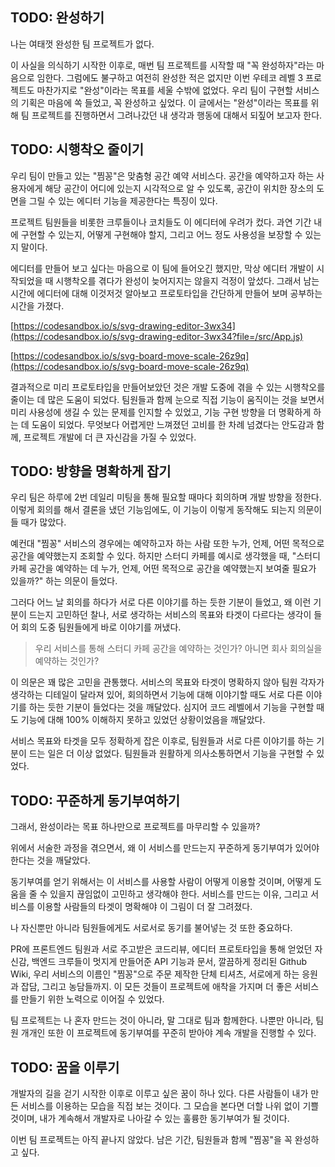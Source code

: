 ## TODO: 완성하기

나는 여태껏 완성한 팀 프로젝트가 없다.

이 사실을 의식하기 시작한 이후로, 매번 팀 프로젝트를 시작할 때 "꼭 완성하자"라는 마음으로 임한다. 그럼에도 불구하고 여전히 완성한 적은 없지만 이번 우테코 레벨 3 프로젝트도 마찬가지로 "완성"이라는 목표를 세울 수밖에 없었다. 우리 팀이 구현할 서비스의 기획은 마음에 쏙 들었고, 꼭 완성하고 싶었다. 이 글에서는 "완성"이라는 목표를 위해 팀 프로젝트를 진행하면서 그려나갔던 내 생각과 행동에 대해서 되짚어 보고자 한다.

## TODO: 시행착오 줄이기

우리 팀이 만들고 있는 "찜꽁"은 맞춤형 공간 예약 서비스다. 공간을 예약하고자 하는 사용자에게 해당 공간이 어디에 있는지 시각적으로 알 수 있도록, 공간이 위치한 장소의 도면을 그릴 수 있는 에디터 기능을 제공한다는 특징이 있다.

프로젝트 팀원들을 비롯한 크루들이나 코치들도 이 에디터에 우려가 컸다. 과연 기간 내에 구현할 수 있는지, 어떻게 구현해야 할지, 그리고 어느 정도 사용성을 보장할 수 있는지 말이다.

에디터를 만들어 보고 싶다는 마음으로 이 팀에 들어오긴 했지만, 막상 에디터 개발이 시작되었을 때 시행착오를 겪다가 완성이 늦어지지는 않을지 걱정이 앞섰다. 그래서 남는 시간에 에디터에 대해 이것저것 알아보고 프로토타입을 간단하게 만들어 보며 공부하는 시간을 가졌다.

[https://codesandbox.io/s/svg-drawing-editor-3wx34](https://codesandbox.io/s/svg-drawing-editor-3wx34?file=/src/App.js)

[https://codesandbox.io/s/svg-board-move-scale-26z9q](https://codesandbox.io/s/svg-board-move-scale-26z9q)

결과적으로 미리 프로토타입을 만들어보았던 것은 개발 도중에 겪을 수 있는 시행착오를 줄이는 데 많은 도움이 되었다. 팀원들과 함께 눈으로 직접 기능이 움직이는 것을 보면서 미리 사용성에 생길 수 있는 문제를 인지할 수 있었고, 기능 구현 방향을 더 명확하게 하는 데 도움이 되었다. 무엇보다 어렵게만 느껴졌던 고비를 한 차례 넘겼다는 안도감과 함께, 프로젝트 개발에 더 큰 자신감을 가질 수 있었다.

## TODO: 방향을 명확하게 잡기

우리 팀은 하루에 2번 데일리 미팅을 통해 필요할 때마다 회의하며 개발 방향을 정한다. 이렇게 회의를 해서 결론을 냈던 기능임에도, 이 기능이 이렇게 동작해도 되는지 의문이 들 때가 많았다.

예컨대 "찜꽁" 서비스의 경우에는 예약하고자 하는 사람 또한 누가, 언제, 어떤 목적으로 공간을 예약했는지 조회할 수 있다. 하지만 스터디 카페를 예시로 생각했을 때, "스터디 카페 공간을 예약하는 데 누가, 언제, 어떤 목적으로 공간을 예약했는지 보여줄 필요가 있을까?" 하는 의문이 들었다.

그러다 어느 날 회의를 하다가 서로 다른 이야기를 하는 듯한 기분이 들었고, 왜 이런 기분이 드는지 고민하던 찰나, 서로 생각하는 서비스의 목표와 타겟이 다르다는 생각이 들어 회의 도중 팀원들에게 바로 이야기를 꺼냈다.

> 우리 서비스를 통해 스터디 카페 공간을 예약하는 것인가? 아니면 회사 회의실을 예약하는 것인가?

이 의문은 꽤 많은 고민을 관통했다. 서비스의 목표와 타겟이 명확하지 않아 팀원 각자가 생각하는 디테일이 달라져 있어, 회의하면서 기능에 대해 이야기할 때도 서로 다른 이야기를 하는 듯한 기분이 들었다는 것을 깨달았다. 심지어 코드 레벨에서 기능을 구현할 때도 기능에 대해 100% 이해하지 못하고 있었던 상황이었음을 깨달았다.

서비스 목표와 타겟을 모두 정확하게 잡은 이후로, 팀원들과 서로 다른 이야기를 하는 기분이 드는 일은 더 이상 없었다. 팀원들과 원활하게 의사소통하면서 기능을 구현할 수 있었다.

## TODO: 꾸준하게 동기부여하기

그래서, 완성이라는 목표 하나만으로 프로젝트를 마무리할 수 있을까?

위에서 서술한 과정을 겪으면서, 왜 이 서비스를 만드는지 꾸준하게 동기부여가 있어야 한다는 것을 깨달았다.

동기부여를 얻기 위해서는 이 서비스를 사용할 사람이 어떻게 이용할 것이며, 어떻게 도움을 줄 수 있을지 끊임없이 고민하고 생각해야 한다. 서비스를 만드는 이유, 그리고 서비스를 이용할 사람들의 타겟이 명확해야 이 그림이 더 잘 그려졌다.

나 자신뿐만 아니라 팀원들에게도 서로서로 동기를 불어넣는 것 또한 중요하다.

PR에 프론트엔드 팀원과 서로 주고받은 코드리뷰, 에디터 프로토타입을 통해 얻었던 자신감, 백엔드 크루들이 멋지게 만들어준 API 기능과 문서, 깔끔하게 정리된 Github Wiki, 우리 서비스의 이름인 "찜꽁"으로 주문 제작한 단체 티셔츠, 서로에게 하는 응원과 잡담, 그리고 농담들까지. 이 모든 것들이 프로젝트에 애착을 가지며 더 좋은 서비스를 만들기 위한 노력으로 이어질 수 있었다.

팀 프로젝트는 나 혼자 만드는 것이 아니라, 말 그대로 팀과 함께한다. 나뿐만 아니라, 팀원 개개인 또한 이 프로젝트에 동기부여를 꾸준히 받아야 계속 개발을 진행할 수 있다.

## TODO: 꿈을 이루기

개발자의 길을 걷기 시작한 이후로 이루고 싶은 꿈이 하나 있다. 다른 사람들이 내가 만든 서비스를 이용하는 모습을 직접 보는 것이다. 그 모습을 본다면 더할 나위 없이 기쁠 것이며, 내가 계속해서 개발자로 나아갈 수 있는 훌륭한 동기부여가 될 것이다.

이번 팀 프로젝트는 아직 끝나지 않았다. 남은 기간, 팀원들과 함께 "찜꽁"을 꼭 완성하고 싶다.
